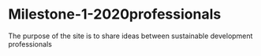 # Milestone-1-2020professionals
The purpose of the site is to share ideas between sustainable development professionals

